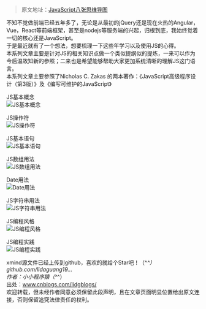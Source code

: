 > 原文地址：[JavaScript八张思维导图](https://juejin.im/post/5a6e881af265da3e2f0134e3)


不知不觉做前端已经五年多了，无论是从最初的jQuery还是现在火热的Angular，Vue，React等前端框架，甚至是nodejs等服务端的兴起，归根到底，我始终觉着一切的核心还是JavaScript。  
于是最近就有了一个想法，想要梳理一下这些年学习以及使用JS的心得。  
本系列文章主要是针对JS的相关知识点做一个类似提纲似的提炼，一来可以作为今后温故知新的参照；二来也是希望能够帮助大家更加系统清晰的理解JS这门语言。  
本系列文章主要参照了Nicholas C. Zakas 的两本著作：《JavaScript高级程序设计（第3版）》及《编写可维护的JavaScript》  

JS基本概念  
![JS基本概念](http://p3nqtyvgo.bkt.clouddn.com/js_word1.png)

JS操作符  
![JS操作符](http://p3nqtyvgo.bkt.clouddn.com/js_word2.png)

JS基本语句  
![JS基本语句](http://p3nqtyvgo.bkt.clouddn.com/js_word3.png)

JS数组用法  
![JS数组用法](http://p3nqtyvgo.bkt.clouddn.com/js_word4.png)

Date用法  
![Date用法](http://p3nqtyvgo.bkt.clouddn.com/js_word5.png)

JS字符串用法  
![JS字符串用法](http://p3nqtyvgo.bkt.clouddn.com/js_word6.png)

JS编程风格  
![JS编程风格](http://p3nqtyvgo.bkt.clouddn.com/js_word7.png)

JS编程实践  
![JS编程实践](http://p3nqtyvgo.bkt.clouddn.com/js_word8.png)

xmind源文件已经上传到github，喜欢的就给个Star吧！（^_^）github.com/lidaguang19…  
作者：小小程序猿（^_^）  
出处：www.cnblogs.com/lidgblogs/  
欢迎转载，但未经作者同意必须保留此段声明，且在文章页面明显位置给出原文连接，否则保留追究法律责任的权利。